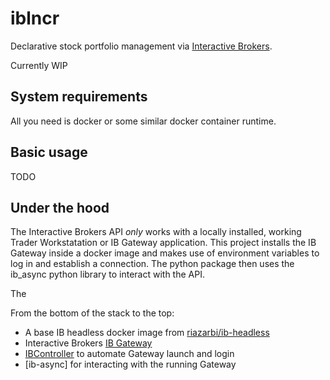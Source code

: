 # iblncr

Declarative stock portfolio management via [Interactive Brokers](https://www.interactivebrokers.com). 

Currently WIP

## System requirements

All you need is docker or some similar docker container runtime.

## Basic usage

TODO

## Under the hood

The Interactive Brokers API _only_ works with a locally installed, working Trader Workstatation or IB Gateway application. This project installs the IB Gateway inside a docker image and makes use of environment variables to log in and establish a connection. The python package then uses the ib_async python library to interact with the API.

The 

From the bottom of the stack to the top:

- A base IB headless docker image from [riazarbi/ib-headless](https://github.com/riazarbi/ib-headless)
- Interactive Brokers [IB Gateway](https://www.interactivebrokers.com/en/trading/ibgateway-stable.php)
- [IBController](https://github.com/ib-controller/ib-controller) to automate Gateway launch and login
- [ib-async] for interacting with the running Gateway
